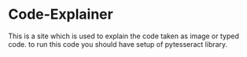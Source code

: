 # Code-Explainer
This is a site which is used to explain the code taken as image or typed code.
to run this code you should have setup of pytesseract library.
